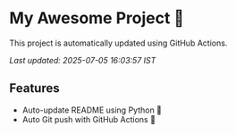 # My Awesome Project 🚀

This project is automatically updated using GitHub Actions.

_Last updated: 2025-07-05 16:03:57 IST_

## Features
- Auto-update README using Python 🐍
- Auto Git push with GitHub Actions 🤖
